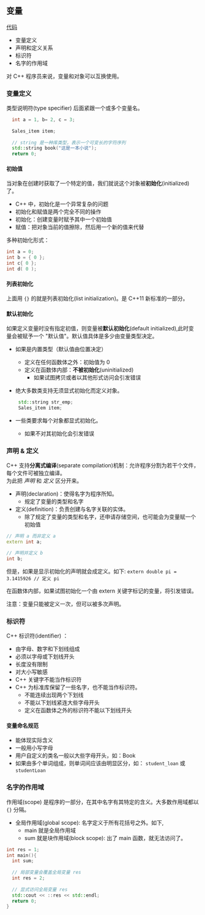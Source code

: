 ## 变量
[代码](../../chapter_2/section_2/main.cpp)

- 变量定义
- 声明和定义关系
- 标识符
- 名字的作用域

对 C++ 程序员来说，变量和对象可以互换使用。

### 变量定义
类型说明符(type specifier) 后面紧跟一个或多个变量名。

```c++
  int a = 1, b= 2, c = 3;
  
  Sales_item item;
  
  // string 是一种库类型，表示一个可变长的字符序列
  std::string book("这是一本小说");
  return 0;
```
#### 初始值

当对象在创建时获取了一个特定的值，我们就说这个对象被**初始化**(initialized)了。

- C++ 中，初始化是一个异常复杂的问题
- 初始化和赋值是两个完全不同的操作
- 初始化：创建变量时赋予其中一个初始值
- 赋值：把对象当前的值擦除，然后用一个新的值来代替

多种初始化形式：
```c++
int a = 0;
int b = { 0 };
int c{ 0 };
int d( 0 );
```
#### 列表初始化
上面用 `{}` 的就是列表初始化(list initialization)。是 C++11 新标准的一部分。

#### 默认初始化
如果定义变量时没有指定初值，则变量被**默认初始化**(default initialized),此时变量会被赋予一个
"默认值"。默认值具体是多少由变量类型决定。

- 如果是内置类型（默认值由位置决定）
    - 定义在任何函数体之外：初始值为 0
    - 定义在函数体内部：**不被初始化**(uninitialized)
        - 如果试图拷贝或者以其他形式访问会引发错误
    
- 绝大多数类支持无须显式初始化而定义对象。
    ```c++
     std::string str_emp;
     Sales_item item;
    ```
  
- 一些类要求每个对象都显式初始化。
    - 如果不对其初始化会引发错误
    
### 声明 & 定义
C++ 支持**分离式编译**(separate compilation)机制：允许程序分割为若干个文件，每个文件可被独立编译。   
为此把 *声明* 和 *定义* 区分开来。
- 声明(declaration)：使得名字为程序所知。
    - 规定了变量的类型和名字
- 定义(definition)：负责创建与名字关联的实体。
    - 除了规定了变量的类型和名字，还申请存储空间，也可能会为变量赋一个初始值
    
```c++
// 声明 a 而非定义 a
extern int a;

// 声明并定义 b
int b;
```
但是，如果是显示初始化的声明就会成定义。如下:
``extern double pi = 3.1415926 // 定义 pi``

在函数体内部，如果试图初始化一个由 extern 关键字标记的变量，将引发错误。   

注意：变量只能被定义一次，但可以被多次声明。

### 标识符

C++ 标识符(identifier) ：
- 由字母、数字和下划线组成
- 必须以字母或下划线开头
- 长度没有限制
- 对大小写敏感
- C++ 关键字不能当作标识符
- C++ 为标准库保留了一些名字，也不能当作标识符。
    - 不能连续出现两个下划线
    - 不能以下划线紧连大些字母开头
    - 定义在函数体之外的标识符不能以下划线开头
    
    
#### 变量命名规范

- 能体现实际含义
- 一般用小写字母
- 用户自定义的类名一般以大些字母开头，如：Book
- 如果由多个单词组成，则单词间应该由明显区分，如：
    ``student_loan`` 或 ``studentLoan``


### 名字的作用域

作用域(scope) 是程序的一部分，在其中名字有其特定的含义。大多数作用域都以 `{}` 分隔。

- 全局作用域(global scope): 名字定义于所有花括号之外。如下, 
    - main 就是全局作用域
    - sum 就是块作用域(block scope): 出了 main 函数，就无法访问了。
```c++
int res = 1;
int main(){
  int sum;
  
  // 局部变量会覆盖全局变量 res
  int res = 2;
  
  // 显式访问全局变量 res
  std::cout << ::res << std::endl;
  return 0;
}
```

